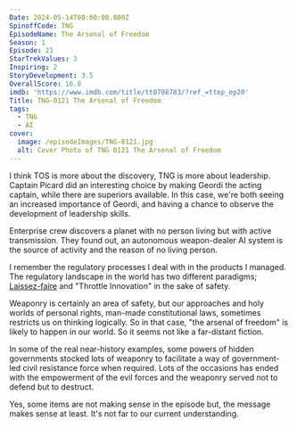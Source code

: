 ```yaml
---
Date: 2024-05-14T00:00:00.000Z
SpinoffCode: TNG
EpisodeName: The Arsenal of Freedom
Season: 1
Episode: 21
StarTrekValues: 3
Inspiring: 2
StoryDevelopment: 3.5
OverallScore: 16.8
imdb: 'https://www.imdb.com/title/tt0708783/?ref_=ttep_ep20'
Title: TNG-0121 The Arsenal of Freedom
tags:
  - TNG
  - AI
cover:
  image: /episodeImages/TNG-0121.jpg
  alt: Cover Photo of TNG 0121 The Arsenal of Freedom
---
```


I think TOS is more about the discovery, TNG is more about leadership. Captain Picard did an interesting choice by making Geordi the acting captain, while there are superiors available. In this case, we're both seeing an increased importance of Geordi, and having a chance to observe the development of leadership skills.

Enterprise crew discovers a planet with no person living but with active transmission. They found out, an autonomous weapon-dealer AI system is the source of activity and the reason of no living person.

I remember the regulatory processes I deal with in the products I managed. The regulatory landscape in the world has two different paradigms; [Laissez-faire](https://en.wikipedia.org/wiki/Laissez-faire) and "Throttle Innovation" in the sake of safety.

Weaponry is certainly an area of safety, but our approaches and holy worlds of personal rights, man-made constitutional laws, sometimes restricts us on thinking logically. So in that case, "the arsenal of freedom" is likely to happen in our world. So it seems not like a far-distant fiction.

In some of the real near-history examples, some powers of hidden governments stocked lots of weaponry to facilitate a way of government-led civil resistance force when required. Lots of the occasions has ended with the empowerment of the evil forces and the weaponry served not to defend but to destruct.

Yes, some items are not making sense in the episode but, the message makes sense at least. It's not far to our current understanding.
